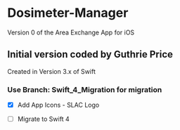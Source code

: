 # Dosimeter-Manager
Version 0 of the Area Exchange App for iOS

## Initial version coded by Guthrie Price
Created in Version 3.x of Swift

### Use Branch:  Swift_4_Migration for migration
- [x] Add App Icons - SLAC Logo
- [ ] Migrate to Swift 4




